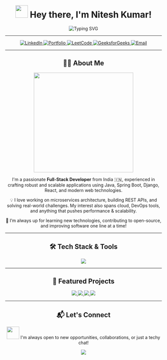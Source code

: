 <h1 align="center">
  <img src="https://raw.githubusercontent.com/Nitesh6206/Nitesh6206/main/assets/wave.gif" width="40px"> Hey there, I'm Nitesh Kumar!
</h1>

<p align="center">
  <img src="https://readme-typing-svg.demolab.com?font=Fira+Code&size=22&pause=1000&center=true&width=700&lines=Hey+there,+I'm+Nitesh+Kumar!" alt="Typing SVG" />
</p>


---

<p align="center">
  <a href="https://www.linkedin.com/in/nitesh-kumar-67970125b/" target="_blank">
    <img src="https://img.shields.io/badge/LinkedIn-0077B5?style=for-the-badge&logo=linkedin&logoColor=white" alt="LinkedIn">
  </a>
  <a href="https://nitesh-kumar-singh-portfolio.netlify.app/" target="_blank">
    <img src="https://img.shields.io/badge/Portfolio-000000?style=for-the-badge&logo=web&logoColor=white" alt="Portfolio">
  </a>
  <a href="https://leetcode.com/u/niteshsingh6206/" target="_blank">
    <img src="https://img.shields.io/badge/LeetCode-FFA116?style=for-the-badge&logo=leetcode&logoColor=black" alt="LeetCode">
  </a>
  <a href="https://www.geeksforgeeks.org/user/niteshsimeew/" target="_blank">
    <img src="https://img.shields.io/badge/GeeksforGeeks-308D46?style=for-the-badge&logo=geeksforgeeks&logoColor=white" alt="GeeksforGeeks">
  </a>
  <a href="mailto:niteshsingh6206@gmail.com">
    <img src="https://img.shields.io/badge/Gmail-D14836?style=for-the-badge&logo=gmail&logoColor=white" alt="Email">
  </a>
</p>

---

<h2 align="center">👨‍💻 About Me</h2>

<p align="center">
  <img src="https://media.giphy.com/media/ZVik7pBtu9dNS/giphy.gif" width="320" />
</p>

<p align="center">
  I'm a passionate <b>Full-Stack Developer</b> from India 🇮🇳, experienced in crafting robust and scalable applications using Java, Spring Boot, Django, React, and modern web technologies.
</p>
<p align="center">
  💡 I love working on microservices architecture, building REST APIs, and solving real-world challenges. My interest also spans cloud, DevOps tools, and anything that pushes performance & scalability.
</p>
<p align="center">
  🧠 I’m always up for learning new technologies, contributing to open-source, and improving software one line at a time!
</p>

---

<h2 align="center">🛠️ Tech Stack & Tools</h2>

<p align="center">
  <img src="https://skillicons.dev/icons?i=java,spring,js,ts,react,redux,python,django,mysql,mongodb,docker,postman,git,github,tailwind,vscode,npm" />
</p>

---

<h2 align="center">🚀 Featured Projects</h2>

<p align="center">
  <a href="https://github.com/Nitesh6206/Crowd-Source-Issues-Tracker" target="_blank">
    <img src="https://github-readme-stats.vercel.app/api/pin/?username=Nitesh6206&repo=Crowd-Source-Issues-Tracker&theme=tokyonight&bg_color=0d1117&border_color=30363d" />
  </a>
  <a href="https://github.com/Nitesh6206/BookVerse-Secure-Online-Bookstore" target="_blank">
    <img src="https://github-readme-stats.vercel.app/api/pin/?username=Nitesh6206&repo=BookVerse-Secure-Online-Bookstore&theme=tokyonight&bg_color=0d1117&border_color=30363d" />
  </a>
  <a href="https://github.com/Nitesh6206/PulseFit-Fitness-App-Backend" target="_blank">
    <img src="https://github-readme-stats.vercel.app/api/pin/?username=Nitesh6206&repo=PulseFit-Fitness-App-Backend&theme=tokyonight&bg_color=0d1117&border_color=30363d" />
  </a>
  <a href="https://github.com/Nitesh6206/Emergency-Alert-System-Microservices" target="_blank">
    <img src="https://github-readme-stats.vercel.app/api/pin/?username=Nitesh6206&repo=Emergency-Alert-System-Microservices&theme=tokyonight&bg_color=0d1117&border_color=30363d" />
  </a>
</p>

---

<h2 align="center">📬 Let's Connect</h2>

<p align="center">
  <img src="https://media.giphy.com/media/hvRJCLFzcasrR4ia7z/giphy.gif" width="40"/> I'm always open to new opportunities, collaborations, or just a techy chat!
</p>

<p align="center">
  <a href="mailto:niteshsingh6206@gmail.com">
    <img src="https://img.shields.io/badge/Email Me-D14836?style=for-the-badge&logo=gmail&logoColor=white" />
  </a>
</p>

